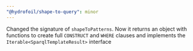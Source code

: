 ```yaml
---
"@hydrofoil/shape-to-query": minor
---
```


Changed the signature of `shapeToPatterns`. Now it returns an object with functions to create full `CONSTRUCT` and `WHERE` clauses and implements the `Iterable<SparqlTemplateResult>` interface
